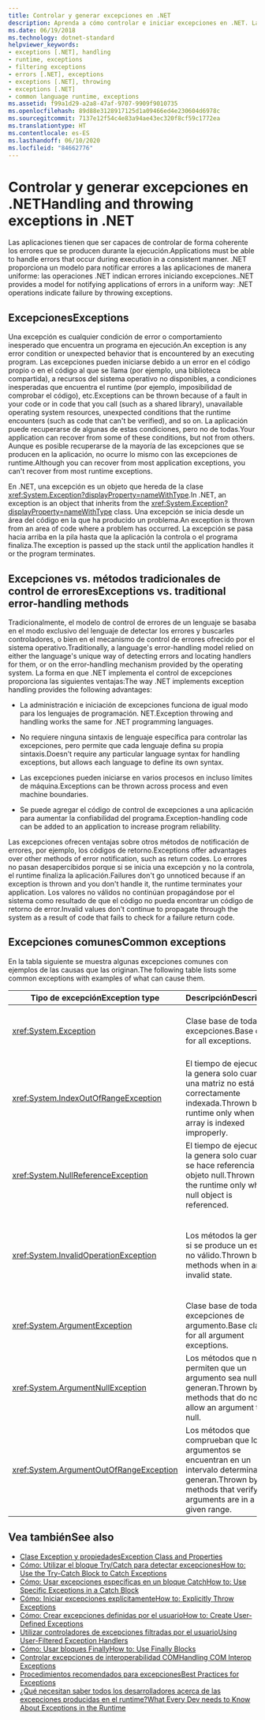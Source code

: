 ```yaml
---
title: Controlar y generar excepciones en .NET
description: Aprenda a cómo controlar e iniciar excepciones en .NET. Las excepciones son el modo en que las operaciones .NET indican un error en las aplicaciones.
ms.date: 06/19/2018
ms.technology: dotnet-standard
helpviewer_keywords:
- exceptions [.NET], handling
- runtime, exceptions
- filtering exceptions
- errors [.NET], exceptions
- exceptions [.NET], throwing
- exceptions [.NET]
- common language runtime, exceptions
ms.assetid: f99a1d29-a2a8-47af-9707-9909f9010735
ms.openlocfilehash: 89d88e3128917125d1a09466ed4e230604d6978c
ms.sourcegitcommit: 7137e12f54c4e83a94ae43ec320f8cf59c1772ea
ms.translationtype: HT
ms.contentlocale: es-ES
ms.lasthandoff: 06/10/2020
ms.locfileid: "84662776"
---
```

# <a name="handling-and-throwing-exceptions-in-net"></a><span data-ttu-id="606f1-104">Controlar y generar excepciones en .NET</span><span class="sxs-lookup"><span data-stu-id="606f1-104">Handling and throwing exceptions in .NET</span></span>

<span data-ttu-id="606f1-105">Las aplicaciones tienen que ser capaces de controlar de forma coherente los errores que se producen durante la ejecución.</span><span class="sxs-lookup"><span data-stu-id="606f1-105">Applications must be able to handle errors that occur during execution in a consistent manner.</span></span> <span data-ttu-id="606f1-106">.NET proporciona un modelo para notificar errores a las aplicaciones de manera uniforme: las operaciones .NET indican errores iniciando excepciones.</span><span class="sxs-lookup"><span data-stu-id="606f1-106">.NET provides a model for notifying applications of errors in a uniform way: .NET operations indicate failure by throwing exceptions.</span></span>

## <a name="exceptions"></a><span data-ttu-id="606f1-107">Excepciones</span><span class="sxs-lookup"><span data-stu-id="606f1-107">Exceptions</span></span>

<span data-ttu-id="606f1-108">Una excepción es cualquier condición de error o comportamiento inesperado que encuentra un programa en ejecución.</span><span class="sxs-lookup"><span data-stu-id="606f1-108">An exception is any error condition or unexpected behavior that is encountered by an executing program.</span></span> <span data-ttu-id="606f1-109">Las excepciones pueden iniciarse debido a un error en el código propio o en el código al que se llama (por ejemplo, una biblioteca compartida), a recursos del sistema operativo no disponibles, a condiciones inesperadas que encuentra el runtime (por ejemplo, imposibilidad de comprobar el código), etc.</span><span class="sxs-lookup"><span data-stu-id="606f1-109">Exceptions can be thrown because of a fault in your code or in code that you call (such as a shared library), unavailable operating system resources, unexpected conditions that the runtime encounters (such as code that can't be verified), and so on.</span></span> <span data-ttu-id="606f1-110">La aplicación puede recuperarse de algunas de estas condiciones, pero no de todas.</span><span class="sxs-lookup"><span data-stu-id="606f1-110">Your application can recover from some of these conditions, but not from others.</span></span> <span data-ttu-id="606f1-111">Aunque es posible recuperarse de la mayoría de las excepciones que se producen en la aplicación, no ocurre lo mismo con las excepciones de runtime.</span><span class="sxs-lookup"><span data-stu-id="606f1-111">Although you can recover from most application exceptions, you can't recover from most runtime exceptions.</span></span>

<span data-ttu-id="606f1-112">En .NET, una excepción es un objeto que hereda de la clase <xref:System.Exception?displayProperty=nameWithType>.</span><span class="sxs-lookup"><span data-stu-id="606f1-112">In .NET, an exception is an object that inherits from the <xref:System.Exception?displayProperty=nameWithType> class.</span></span> <span data-ttu-id="606f1-113">Una excepción se inicia desde un área del código en la que ha producido un problema.</span><span class="sxs-lookup"><span data-stu-id="606f1-113">An exception is thrown from an area of code where a problem has occurred.</span></span> <span data-ttu-id="606f1-114">La excepción se pasa hacia arriba en la pila hasta que la aplicación la controla o el programa finaliza.</span><span class="sxs-lookup"><span data-stu-id="606f1-114">The exception is passed up the stack until the application handles it or the program terminates.</span></span>

## <a name="exceptions-vs-traditional-error-handling-methods"></a><span data-ttu-id="606f1-115">Excepciones vs. métodos tradicionales de control de errores</span><span class="sxs-lookup"><span data-stu-id="606f1-115">Exceptions vs. traditional error-handling methods</span></span>

<span data-ttu-id="606f1-116">Tradicionalmente, el modelo de control de errores de un lenguaje se basaba en el modo exclusivo del lenguaje de detectar los errores y buscarles controladores, o bien en el mecanismo de control de errores ofrecido por el sistema operativo.</span><span class="sxs-lookup"><span data-stu-id="606f1-116">Traditionally, a language's error-handling model relied on either the language's unique way of detecting errors and locating handlers for them, or on the error-handling mechanism provided by the operating system.</span></span> <span data-ttu-id="606f1-117">La forma en que .NET implementa el control de excepciones proporciona las siguientes ventajas:</span><span class="sxs-lookup"><span data-stu-id="606f1-117">The way .NET implements exception handling provides the following advantages:</span></span>

- <span data-ttu-id="606f1-118">La administración e iniciación de excepciones funciona de igual modo para los lenguajes de programación. NET.</span><span class="sxs-lookup"><span data-stu-id="606f1-118">Exception throwing and handling works the same for .NET programming languages.</span></span>

- <span data-ttu-id="606f1-119">No requiere ninguna sintaxis de lenguaje específica para controlar las excepciones, pero permite que cada lenguaje defina su propia sintaxis.</span><span class="sxs-lookup"><span data-stu-id="606f1-119">Doesn't require any particular language syntax for handling exceptions, but allows each language to define its own syntax.</span></span>

- <span data-ttu-id="606f1-120">Las excepciones pueden iniciarse en varios procesos en incluso límites de máquina.</span><span class="sxs-lookup"><span data-stu-id="606f1-120">Exceptions can be thrown across process and even machine boundaries.</span></span>

- <span data-ttu-id="606f1-121">Se puede agregar el código de control de excepciones a una aplicación para aumentar la confiabilidad del programa.</span><span class="sxs-lookup"><span data-stu-id="606f1-121">Exception-handling code can be added to an application to increase program reliability.</span></span>

<span data-ttu-id="606f1-122">Las excepciones ofrecen ventajas sobre otros métodos de notificación de errores, por ejemplo, los códigos de retorno.</span><span class="sxs-lookup"><span data-stu-id="606f1-122">Exceptions offer advantages over other methods of error notification, such as return codes.</span></span> <span data-ttu-id="606f1-123">Lo errores no pasan desapercibidos porque si se inicia una excepción y no la controla, el runtime finaliza la aplicación.</span><span class="sxs-lookup"><span data-stu-id="606f1-123">Failures don't go unnoticed because if an exception is thrown and you don't handle it, the runtime terminates your application.</span></span> <span data-ttu-id="606f1-124">Los valores no válidos no continúan propagándose por el sistema como resultado de que el código no pueda encontrar un código de retorno de error.</span><span class="sxs-lookup"><span data-stu-id="606f1-124">Invalid values don't continue to propagate through the system as a result of code that fails to check for a failure return code.</span></span>

## <a name="common-exceptions"></a><span data-ttu-id="606f1-125">Excepciones comunes</span><span class="sxs-lookup"><span data-stu-id="606f1-125">Common exceptions</span></span>

<span data-ttu-id="606f1-126">En la tabla siguiente se muestra algunas excepciones comunes con ejemplos de las causas que las originan.</span><span class="sxs-lookup"><span data-stu-id="606f1-126">The following table lists some common exceptions with examples of what can cause them.</span></span>

| <span data-ttu-id="606f1-127">Tipo de excepción</span><span class="sxs-lookup"><span data-stu-id="606f1-127">Exception type</span></span> | <span data-ttu-id="606f1-128">Descripción</span><span class="sxs-lookup"><span data-stu-id="606f1-128">Description</span></span> | <span data-ttu-id="606f1-129">Ejemplo</span><span class="sxs-lookup"><span data-stu-id="606f1-129">Example</span></span> |
| -------------- | ----------- | ------- |
| <xref:System.Exception> | <span data-ttu-id="606f1-130">Clase base de todas las excepciones.</span><span class="sxs-lookup"><span data-stu-id="606f1-130">Base class for all exceptions.</span></span> | <span data-ttu-id="606f1-131">Ninguno (utilice una clase derivada de esta excepción).</span><span class="sxs-lookup"><span data-stu-id="606f1-131">None (use a derived class of this exception).</span></span> |
| <xref:System.IndexOutOfRangeException> | <span data-ttu-id="606f1-132">El tiempo de ejecución la genera solo cuando una matriz no está correctamente indexada.</span><span class="sxs-lookup"><span data-stu-id="606f1-132">Thrown by the runtime only when an array is indexed improperly.</span></span> | <span data-ttu-id="606f1-133">La indexación de una matriz fuera de su intervalo válido:</span><span class="sxs-lookup"><span data-stu-id="606f1-133">Indexing an array outside its valid range:</span></span> <br /> `arr[arr.Length+1]` |
| <xref:System.NullReferenceException> | <span data-ttu-id="606f1-134">El tiempo de ejecución la genera solo cuando se hace referencia a un objeto null.</span><span class="sxs-lookup"><span data-stu-id="606f1-134">Thrown by the runtime only when a null object is referenced.</span></span> | `object o = null;` <br /> `o.ToString();` |
| <xref:System.InvalidOperationException> | <span data-ttu-id="606f1-135">Los métodos la generan si se produce un estado no válido.</span><span class="sxs-lookup"><span data-stu-id="606f1-135">Thrown by methods when in an invalid state.</span></span> | <span data-ttu-id="606f1-136">Llamada a `Enumerator.MoveNext()` después de quitar un elemento de la colección subyacente.</span><span class="sxs-lookup"><span data-stu-id="606f1-136">Calling `Enumerator.MoveNext()` after removing an item from the underlying collection.</span></span> |
| <xref:System.ArgumentException> | <span data-ttu-id="606f1-137">Clase base de todas las excepciones de argumento.</span><span class="sxs-lookup"><span data-stu-id="606f1-137">Base class for all argument exceptions.</span></span> | <span data-ttu-id="606f1-138">Ninguno (utilice una clase derivada de esta excepción).</span><span class="sxs-lookup"><span data-stu-id="606f1-138">None (use a derived class of this exception).</span></span> |
| <xref:System.ArgumentNullException> | <span data-ttu-id="606f1-139">Los métodos que no permiten que un argumento sea null la generan.</span><span class="sxs-lookup"><span data-stu-id="606f1-139">Thrown by methods that do not allow an argument to be null.</span></span> | `String s = null;` <br /> `"Calculate".IndexOf(s);`|
| <xref:System.ArgumentOutOfRangeException> | <span data-ttu-id="606f1-140">Los métodos que comprueban que los argumentos se encuentran en un intervalo determinado la generan.</span><span class="sxs-lookup"><span data-stu-id="606f1-140">Thrown by methods that verify that arguments are in a given range.</span></span> | `String s = "string";` <br /> `s.Substring(s.Length+1);` |

## <a name="see-also"></a><span data-ttu-id="606f1-141">Vea también</span><span class="sxs-lookup"><span data-stu-id="606f1-141">See also</span></span>

- [<span data-ttu-id="606f1-142">Clase Exception y propiedades</span><span class="sxs-lookup"><span data-stu-id="606f1-142">Exception Class and Properties</span></span>](exception-class-and-properties.md)
- [<span data-ttu-id="606f1-143">Cómo: Utilizar el bloque Try/Catch para detectar excepciones</span><span class="sxs-lookup"><span data-stu-id="606f1-143">How to: Use the Try-Catch Block to Catch Exceptions</span></span>](how-to-use-the-try-catch-block-to-catch-exceptions.md)
- [<span data-ttu-id="606f1-144">Cómo: Usar excepciones específicas en un bloque Catch</span><span class="sxs-lookup"><span data-stu-id="606f1-144">How to: Use Specific Exceptions in a Catch Block</span></span>](how-to-use-specific-exceptions-in-a-catch-block.md)
- [<span data-ttu-id="606f1-145">Cómo: Iniciar excepciones explícitamente</span><span class="sxs-lookup"><span data-stu-id="606f1-145">How to: Explicitly Throw Exceptions</span></span>](how-to-explicitly-throw-exceptions.md)
- [<span data-ttu-id="606f1-146">Cómo: Crear excepciones definidas por el usuario</span><span class="sxs-lookup"><span data-stu-id="606f1-146">How to: Create User-Defined Exceptions</span></span>](how-to-create-user-defined-exceptions.md)
- [<span data-ttu-id="606f1-147">Utilizar controladores de excepciones filtradas por el usuario</span><span class="sxs-lookup"><span data-stu-id="606f1-147">Using User-Filtered Exception Handlers</span></span>](using-user-filtered-exception-handlers.md)
- [<span data-ttu-id="606f1-148">Cómo: Usar bloques Finally</span><span class="sxs-lookup"><span data-stu-id="606f1-148">How to: Use Finally Blocks</span></span>](how-to-use-finally-blocks.md)
- [<span data-ttu-id="606f1-149">Controlar excepciones de interoperabilidad COM</span><span class="sxs-lookup"><span data-stu-id="606f1-149">Handling COM Interop Exceptions</span></span>](handling-com-interop-exceptions.md)
- [<span data-ttu-id="606f1-150">Procedimientos recomendados para excepciones</span><span class="sxs-lookup"><span data-stu-id="606f1-150">Best Practices for Exceptions</span></span>](best-practices-for-exceptions.md)
- [<span data-ttu-id="606f1-151">¿Qué necesitan saber todos los desarrolladores acerca de las excepciones producidas en el runtime?</span><span class="sxs-lookup"><span data-stu-id="606f1-151">What Every Dev needs to Know About Exceptions in the Runtime</span></span>](https://github.com/dotnet/runtime/blob/master/docs/design/coreclr/botr/exceptions.md)
